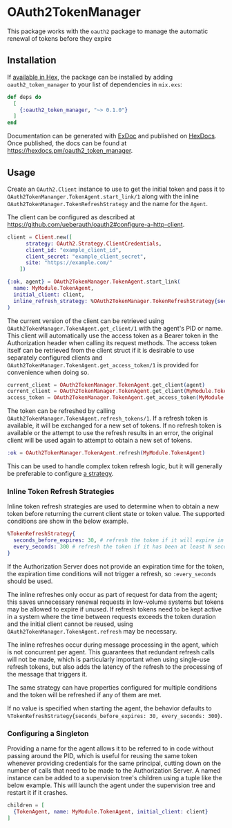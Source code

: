 # OAuth2TokenManager

This package works with the `oauth2` package to manage the automatic renewal of
tokens before they expire

## Installation

If [available in Hex](https://hex.pm/docs/publish), the package can be installed
by adding `oauth2_token_manager` to your list of dependencies in `mix.exs`:

```elixir
def deps do
  [
    {:oauth2_token_manager, "~> 0.1.0"}
  ]
end
```

Documentation can be generated with [ExDoc](https://github.com/elixir-lang/ex_doc)
and published on [HexDocs](https://hexdocs.pm). Once published, the docs can
be found at <https://hexdocs.pm/oauth2_token_manager>.

## Usage

Create an `OAuth2.Client` instance to use to get the initial token and pass it to
`OAuth2TokenMananger.TokenAgent.start_link/1` along with the inline
`OAuth2TokenManager.TokenRefreshStrategy` and the name for the `Agent`.

The client can be configured as described at
https://github.com/ueberauth/oauth2#configure-a-http-client.

```Elixir
client = Client.new([
      strategy: OAuth2.Strategy.ClientCredentials,
      client_id: "example_client_id",
      client_secret: "example_client_secret",
      site: "https://example.com/"
    ])

{:ok, agent} = OAuth2TokenManager.TokenAgent.start_link(
  name: MyModule.TokenAgent,
  initial_client: client,
  inline_refresh_strategy: %OAuth2TokenManager.TokenRefreshStrategy{seconds_before_expires: 30}
)
```

The current version of the client can be retrieved using
`OAuth2TokenManager.TokenAgent.get_client/1` with the agent's PID or name.  
This client will automatically use the access token as a Bearer token in
the Authorization header when calling its request methods. The access token
itself can be retrieved from the client struct if it is desirable to use separately
configured clients and `OAuth2TokenManager.TokenAgent.get_access_token/1` is
provided for convenience when doing so.

```Elixir
current_client = OAuth2TokenManager.TokenAgent.get_client(agent)
current_client = OAuth2TokenManager.TokenAgent.get_client(MyModule.TokenAgent)
access_token = OAuth2TokenManager.TokenAgent.get_access_token(MyModule.TokenAgent)
```

The token can be refreshed by calling `OAuth2TokenManager.TokenAgent.refresh_tokens/1`.
If a refresh token is available, it will be exchanged for a new set of tokens.
If no refresh token is available or the attempt to use the refresh results in an error,
the original client will be used again to attempt to obtain a new set of tokens.

```Elixir
:ok = OAuth2TokenManager.TokenAgent.refresh(MyModule.TokenAgent)
```

This can be used to handle complex token refresh logic, but it will generally be
preferable to configure [a strategy](#inline-token-refresh-strategies).

### Inline Token Refresh Strategies

Inline token refresh strategies are used to determine when to obtain a new token
before returning the current client state or token value. The supported conditions
are show in the below example.

```Elixir
%TokenRefreshStrategy{
  seconds_before_expires: 30, # refresh the token if it will expire in the next N seconds
  every_seconds: 300 # refresh the token if it has been at least N seconds since the last refresh
}
```

If the Authorization Server does not provide an expiration time for the token, the
expiration time conditions will not trigger a refresh, so `:every_seconds` should
be used.

The inline refreshes only occur as part of request for data from the agent; this
saves unnecessary renewal requests in low-volume systems but tokens may be allowed
to expire if unused. If refresh tokens need to be kept active in a system where the
time between requests exceeds the token duration and the initial client cannot be
reused, using `OAuth2TokenManager.TokenAgent.refresh` may be necessary.

The inline refreshes occur during message processing in the agent, which is not
concurrent per agent. This guarantees that redundant refresh calls will not be
made, which is particularly important when using single-use refresh tokens, but
also adds the latency of the refresh to the processing of the message that
triggers it.

The same strategy can have properties configured for multiple conditions and the
token will be refreshed if any of them are met.

If no value is specified when starting the agent, the behavior defaults to
`%TokenRefreshStrategy{seconds_before_expires: 30, every_seconds: 300}`.

### Configuring a Singleton

Providing a name for the agent allows it to be referred to in code without passing
around the PID, which is useful for reusing the same token whenever providing
credentials for the same principal, cutting down on the number of calls that need
to be made to the Authorization Server. A named instance can be added to a
supervision tree's children using a tuple like the below example. This will
launch the agent under the supervision tree and restart it if it crashes.

```Elixir
children = [
  {TokenAgent, name: MyModule.TokenAgent, initial_client: client}
]

```
